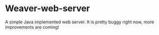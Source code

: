 # Weaver-web-server

A simple Java implemented web server. It is pretty buggy right now, more improvements are coming!
